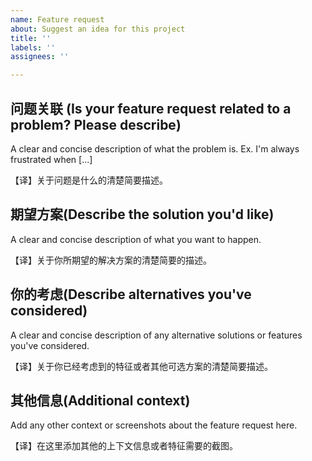 ```yaml
---
name: Feature request
about: Suggest an idea for this project
title: ''
labels: ''
assignees: ''

---
```


## 问题关联 (Is your feature request related to a problem? Please describe)

A clear and concise description of what the problem is. Ex. I'm always frustrated when [...]

【译】关于问题是什么的清楚简要描述。

## 期望方案(Describe the solution you'd like)

A clear and concise description of what you want to happen.

【译】关于你所期望的解决方案的清楚简要的描述。

## 你的考虑(Describe alternatives you've considered)

A clear and concise description of any alternative solutions or features you've considered.

【译】关于你已经考虑到的特征或者其他可选方案的清楚简要描述。

## 其他信息(Additional context)

Add any other context or screenshots about the feature request here.

【译】在这里添加其他的上下文信息或者特征需要的截图。
